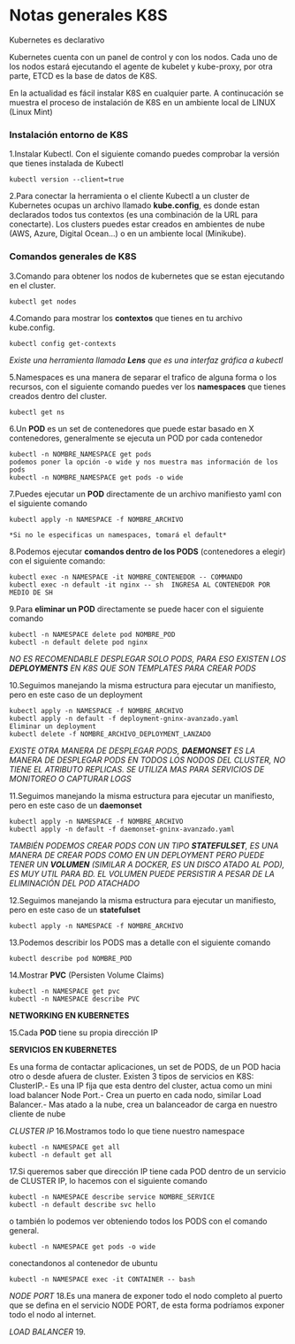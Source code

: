 # Notas generales K8S

Kubernetes es declarativo

Kubernetes cuenta con un panel de control y con los nodos. Cada uno de los nodos estará ejecutando el agente de kubelet y kube-proxy, por otra parte, ETCD es la base de datos de K8S.

En la actualidad es fácil instalar K8S en cualquier parte. A continucación se muestra el proceso de instalación de K8S en un ambiente local de LINUX (Linux Mint)

### Instalación entorno de K8S

1.Instalar Kubectl. Con el siguiente comando puedes comprobar la versión que tienes instalada de Kubectl
    
    kubectl version --client=true
    
2.Para conectar la herramienta o el cliente Kubectl a un cluster de Kubernetes ocupas un archivo llamado **kube.config**, es donde estan declarados todos tus contextos (es una combinación de la URL para conectarte). Los clusters puedes estar creados en ambientes de nube (AWS, Azure, Digital Ocean...) o en un ambiente local (Minikube).

### Comandos generales de K8S
3.Comando para obtener los nodos de kubernetes que se estan ejecutando en el cluster.

    kubectl get nodes

4.Comando para mostrar los **contextos** que tienes en tu archivo kube.config.

    kubectl config get-contexts

*Existe una herramienta llamada **Lens** que es una interfaz gráfica a kubectl*

5.Namespaces es una manera de separar el trafico de alguna forma o los recursos, con el siguiente comando puedes ver los **namespaces** que tienes creados dentro del cluster.

    kubectl get ns

6.Un **POD** es un set de contenedores que puede estar basado en X contenedores, generalmente se ejecuta un POD por cada contenedor

    kubectl -n NOMBRE_NAMESPACE get pods
    podemos poner la opción -o wide y nos muestra mas información de los pods
    kubectl -n NOMBRE_NAMESPACE get pods -o wide

7.Puedes ejecutar un **POD** directamente de un archivo manifiesto yaml con el siguiente comando

    kubectl apply -n NAMESPACE -f NOMBRE_ARCHIVO

    *Si no le especificas un namespaces, tomará el default*

8.Podemos ejecutar **comandos dentro de los PODS** (contenedores a elegir) con el siguiente comando:

    kubectl exec -n NAMESPACE -it NOMBRE_CONTENEDOR -- COMMANDO
    kubectl exec -n default -it nginx -- sh  INGRESA AL CONTENEDOR POR MEDIO DE SH

9.Para **eliminar un POD** directamente se puede hacer con el siguiente comando

    kubectl -n NAMESPACE delete pod NOMBRE_POD
    kubectl -n default delete pod nginx

*NO ES RECOMENDABLE DESPLEGAR SOLO PODS, PARA ESO EXISTEN LOS **DEPLOYMENTS** EN K8S QUE SON TEMPLATES PARA CREAR PODS*

10.Seguimos manejando la misma estructura para ejecutar un manifiesto, pero en este caso de un deployment

    kubectl apply -n NAMESPACE -f NOMBRE_ARCHIVO
    kubectl apply -n default -f deployment-gninx-avanzado.yaml
    Eliminar un deployment
    kubectl delete -f NOMBRE_ARCHIVO_DEPLOYMENT_LANZADO

*EXISTE OTRA MANERA DE DESPLEGAR PODS, **DAEMONSET** ES LA MANERA DE DESPLEGAR PODS EN TODOS LOS NODOS DEL CLUSTER, NO TIENE EL ATRIBUTO REPLICAS. SE UTILIZA MAS PARA SERVICIOS DE MONITOREO O CAPTURAR LOGS*

11.Seguimos manejando la misma estructura para ejecutar un manifiesto, pero en este caso de un **daemonset**

    kubectl apply -n NAMESPACE -f NOMBRE_ARCHIVO
    kubectl apply -n default -f daemonset-gninx-avanzado.yaml

*TAMBIÉN PODEMOS CREAR PODS CON UN TIPO **STATEFULSET**, ES UNA MANERA DE CREAR PODS COMO EN UN DEPLOYMENT PERO PUEDE TENER UN **VOLUMEN** (SIMILAR A DOCKER, ES UN DISCO ATADO AL POD), ES MUY UTIL PARA BD. EL VOLUMEN PUEDE PERSISTIR A PESAR DE LA ELIMINACIÓN DEL POD ATACHADO*

12.Seguimos manejando la misma estructura para ejecutar un manifiesto, pero en este caso de un **statefulset**
    
    kubectl apply -n NAMESPACE -f NOMBRE_ARCHIVO

13.Podemos describir los PODS mas a detalle con el siguiente comando
    
    kubectl describe pod NOMBRE_POD

14.Mostrar **PVC** (Persisten Volume Claims)
    
    kubectl -n NAMESPACE get pvc
    kubectl -n NAMESPACE describe PVC

**NETWORKING EN KUBERNETES**

15.Cada **POD** tiene su propia dirección IP

**SERVICIOS EN KUBERNETES**

Es una forma de contactar aplicaciones, un set de PODS, de un POD hacia otro o desde afuera de cluster.
Existen 3 tipos de servicios en K8S: 
    ClusterIP.- Es una IP fija que esta dentro del cluster, actua como un mini load balancer 
    Node Port.- Crea un puerto en cada nodo, similar
    Load Balancer.- Mas atado a la nube, crea un balanceador de carga en nuestro cliente de nube

*CLUSTER IP*
16.Mostramos todo lo que tiene nuestro namespace

    kubectl -n NAMESPACE get all
    kubectl -n default get all

17.Si queremos saber que dirección IP tiene cada POD dentro de un servicio de CLUSTER IP, lo hacemos con el siguiente comando

    kubectl -n NAMESPACE describe service NOMBRE_SERVICE
    kubectl -n default describe svc hello

o también lo podemos ver obteniendo todos los PODS con el comando general.

    kubectl -n NAMESPACE get pods -o wide

conectandonos al contenedor de ubuntu

    kubectl -n NAMESPACE exec -it CONTAINER -- bash

*NODE PORT*
18.Es una manera de exponer todo el nodo completo al puerto que se defina en el servicio NODE PORT, de esta forma podríamos exponer todo el nodo al internet.

*LOAD BALANCER*
19.
